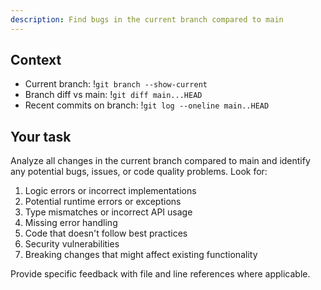 ```yaml
---
description: Find bugs in the current branch compared to main
---
```


## Context

- Current branch: !`git branch --show-current`
- Branch diff vs main: !`git diff main...HEAD`
- Recent commits on branch: !`git log --oneline main..HEAD`

## Your task

Analyze all changes in the current branch compared to main and identify any potential bugs, issues, or code quality problems. Look for:
1. Logic errors or incorrect implementations
2. Potential runtime errors or exceptions
3. Type mismatches or incorrect API usage
4. Missing error handling
5. Code that doesn't follow best practices
6. Security vulnerabilities
7. Breaking changes that might affect existing functionality

Provide specific feedback with file and line references where applicable.